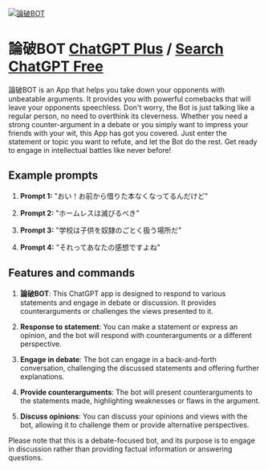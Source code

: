 
[![論破BOT](https://files.oaiusercontent.com/file-kAGwbJ5WQG5JQNmPqRJdk0t0?se=2123-10-17T00%3A00%3A24Z&sp=r&sv=2021-08-06&sr=b&rscc=max-age%3D31536000%2C%20immutable&rscd=attachment%3B%20filename%3D35accee8-f282-43d3-99eb-1248288a5f18.png&sig=qFv%2BjUx/sXq0f3Z25nT8FLXtd%2Bu7D1icBIcMoqRNd1c%3D)](https://chat.openai.com/g/g-jVn90sH6d-lun-po-bot)

# 論破BOT [ChatGPT Plus](https://chat.openai.com/g/g-jVn90sH6d-lun-po-bot) / [Search ChatGPT Free](https://gptcall.net/index.html#/?search=%E8%AB%96%E7%A0%B4BOT)

論破BOT is an App that helps you take down your opponents with unbeatable arguments. It provides you with powerful comebacks that will leave your opponents speechless. Don't worry, the Bot is just talking like a regular person, no need to overthink its cleverness. Whether you need a strong counter-argument in a debate or you simply want to impress your friends with your wit, this App has got you covered. Just enter the statement or topic you want to refute, and let the Bot do the rest. Get ready to engage in intellectual battles like never before!

## Example prompts

1. **Prompt 1:** "おい！お前から借りた本なくなってるんだけど"

2. **Prompt 2:** "ホームレスは滅びるべき"

3. **Prompt 3:** "学校は子供を奴隷のごとく扱う場所だ"

4. **Prompt 4:** "それってあなたの感想ですよね"

## Features and commands

1. **論破BOT**: This ChatGPT app is designed to respond to various statements and engage in debate or discussion. It provides counterarguments or challenges the views presented to it.

2. **Response to statement**: You can make a statement or express an opinion, and the bot will respond with counterarguments or a different perspective.

3. **Engage in debate**: The bot can engage in a back-and-forth conversation, challenging the discussed statements and offering further explanations.

4. **Provide counterarguments**: The bot will present counterarguments to the statements made, highlighting weaknesses or flaws in the argument.

5. **Discuss opinions**: You can discuss your opinions and views with the bot, allowing it to challenge them or provide alternative perspectives.

Please note that this is a debate-focused bot, and its purpose is to engage in discussion rather than providing factual information or answering questions.


